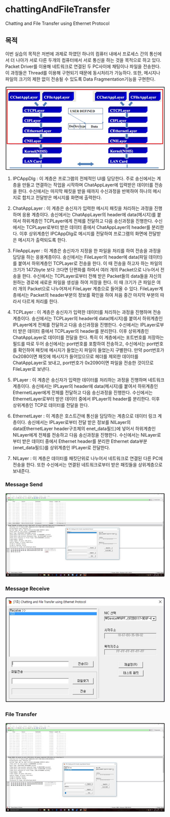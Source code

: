 # chattingAndFileTransfer
Chatting and File Transfer using Ethernet Protocol

## 목적
이번 실습의 목적은 저번에 과제로 하였던 하나의 컴퓨터 내에서 프로세스 간의 통신에서 더 나아가 서로 다른 두개의 컴퓨터에서 서로 통신을 하는 것을 목적으로 하고 있다. 
Packet Driver를 이용해 네트워크로 연결된 두 PC사이에 채팅이나 파일을 전송한다. 이 과정들은 Thread를 이용해 구현되기 때문에 동시처리가 가능하다. 또한, 메시지나 파일의 크기의 제한 없이 전송될 수 있도록 Data Fragmentation기능을 구현한다.

![Protocol](./chattingAndFileTransfer/image/protocol.jpg)

1. IPCAppDlg : 이 계층은 프로그램의 전체적인 UI를 담당한다. 주로 송신에서는 계층을 만들고 연결하는 작업을 시작하며 ChatAppLayer에 입력받은 데이터를 전송을 한다. 수신에서는 마지막 패킷을 받을 때까지 수신과정을 반복하여 하나의 메시지로 합치고 전달받은 메시지를 화면에 출력한다. 

2. ChatAppLayer : 이 계층은 송신자가 입력한 메시지 패킷을 처리하는 과정을 진행하며 응용 계층이다. 송신에서는 ChatAppLayer의 header에 data(메시지)를 붙여서 하위계층인 TCPLayer에게 전체를 전달하고 다음 송신과정을 진행한다. 수신에서는 TCPLayer로부터 받은 데이터 중에서 ChatAppLayer의 header를 분리한다. 이후 상위계층인 IPCAppDlg로 메시지를 전달하여 프로그램의 화면에 전달받은 메시지가 출력되도록 한다.

3. FileAppLayer : 이 계층은 송신자가 지정을 한 파일을 처리를 하여 전송을 과정을 담당을 하는 응용계층이다. 송신에서는 FileLayer의 header에 data(파일 데이터)를 붙여서 하위계층인 TCPLayer로 전송을 한다. 이 때 전송을 하고자 하는 파일의 크기가 1472byte 보다 크다면 단편화를 하여서 여러 개의 Packet으로 나누어서 전송을 한다. 수신에서는 TCPLayer로부터 전해 받은 Packet들의 data들을 자신의 원하는 경로에 새로운 파일을 생성을 하여 저장을 한다. 이 때 크기가 큰 파일은 여러 개의 Packet으로 나누어져서 FileLayer 계층으로 들어올 수 있다. FileLayer계층에서는 Packet의 header부분의 정보를 확인을 하여 처음 중간 마지막 부분의 따라서 다르게 처리를 한다.   

4. TCPLayer : 이 계층은 송신자가 입력한 데이터를 처리하는 과정을 진행하며 전송 계층이다. 송신에서는 TCPLayer의 header에 data(메시지)를 붙여서 하위계층인 IPLayer에게 전체를 전달하고 다음 송신과정을 진행한다. 수신에서는 IPLayer로부터 받은 데이터 중에서 TCPLayer의 header를 분리한다. 이후 상위계층인 ChatAppLayer로 데이터를 전달을 한다. 특히 이 계층에서는 포트번호를 저장하는 필드를 따로 두어 송신에서는 port번호를 포함하여 전송하고, 수신에서는 port번호를 확인하여 패킷에 메시지가 들었는지 파일이 들었는지 구별한다. 만약 port번호가 0x2080이면 패킷에 메시지가 들어있으므로 헤더를 제외한 데이터를 ChatAppLayer로 보내고, port번호가 0x2090이면 파일을 전송한 것이므로 FileLayer로 보낸다.

5. IPLayer : 이 계층은 송신자가 입력한 데이터를 처리하는 과정을 진행하며 네트워크 계층이다. 송신에서는 IPLayer의 header에 data(메시지)를 붙여서 하위계층인 EthernetLayer에게 전체를 전달하고 다음 송신과정을 진행한다. 수신에서는 EthernetLayer로부터 받은 데이터 중에서 IPLayer의 header를 분리한다. 이후 상위계층인 TCP로 데이터를 전달을 한다.

6. EthernetLayer : 이 계층은 호스트간에 통신을 담당하는 계층으로 데이터 링크 계층이다. 송신에서는 IPLayer로부터 전달 받은 정보를 NILayer의 data(EthernetLayer header구조체의 enet_data필드)에 넣어서 하위계층인 NILayer에게 전체를 전송하고 다음 송신과정을 진행한다. 수신에서는 NILayer로부터 받은 데이터 중에서 Ethernet header를 분리한 Ethernet data부분(enet_data필드)를 상위계층인 IPLayer로 전달한다.

7. NILayer : 이 계층은 데이터를 패킷단위로 나누어서 네트워크로 연결된 다른 PC에 전송을 한다. 또한 수신에서는 연결된 네트워크로부터 받은 패킷들을 상위계층으로 보내준다. 

### Message Send
![Message Send](./chattingAndFileTransfer/image/messageSend.jpg)

### Message Receive
![Message Receive](./chattingAndFileTransfer/image/messageReceive.jpg)

### File Transfer
![File Transfer](./chattingAndFileTransfer/image/fileSend.jpg)

